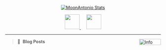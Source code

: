 <!--- 
[![GitHub Status](https://github-readme-stats.vercel.app/api?username=MoonAntonio&&show_icons=true&theme=tokyonight)](https://moonantonio.github.io/)
<p align="center">
  <a href="https://github.com/MoonAntonio" class="rich-diff-level-one">
    <img src="https://github-readme-stats.vercel.app/api?username=MoonAntonio&title_color=333&text_color=777" alt="MoonAntonio Stats" >
  </a>
</p>
<br><br>
  <strong>x.x</strong>
  <br><br>
  <a href="https://badges.pufler.dev">
    <img src="https://badges.pufler.dev/visits/MoonAntonio/MoonAntonio?style=flat-square&color=black&logo=github">
  </a>
-->

<p align="center">
  <a href="https://github.com/MoonAntonio" class="rich-diff-level-one">
    <img src="https://github-readme-stats.moonantonio.vercel.app/api?username=moonantonio&&show_icons=true&count_private=true&theme=tokyonight" alt="MoonAntonio Stats" >
  </a>
</p>

<p align="center">
  <a href="https://moonantonio.github.io/">
    <img src="https://img.icons8.com/dusk/64/000000/internet.png" width="48px"/>
  </a>
  &emsp;
  <a href="https://moonantonio.github.io/portfolio/">
    <img src="https://img.icons8.com/plasticine/50/000000/loyalty.png" width="48px"/>
  </a>
</p>

  ---
     
<a href="https://hits.seeyoufarm.com"><img src="https://hits.seeyoufarm.com/api/count/incr/badge.svg?url=https%3A%2F%2Fgithub.com%2Fmoonantonio&count_bg=%233DE7A7&title_bg=%23555555&icon=&icon_color=%23E7E7E7&title=hits&edge_flat=false" align="right"
     alt="Info" width="70" height="20"/></a>

> 📕 &nbsp;**Blog Posts**
<!-- BLOG-POST-LIST:START -->
<!-- BLOG-POST-LIST:END -->
